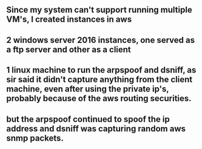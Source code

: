 ## Since my system can't support running multiple VM's, I created instances in aws

## 2 windows server 2016 instances, one served as a ftp server and other as a client

## 1 linux machine to run the arpspoof and dsniff, as sir said it didn't capture anything from the client machine, even after using the private ip's, probably because of the aws routing securities.

## but the arpspoof continued to spoof the ip address and dsniff was capturing random aws snmp packets.